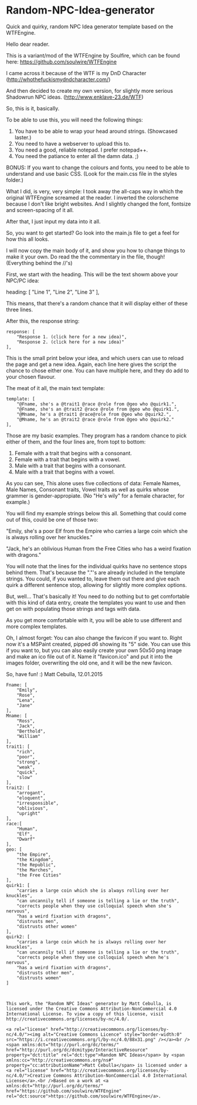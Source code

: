 # Random-NPC-Idea-generator
Quick and quirky, random NPC Idea generator template based on the WTFEngine.

Hello dear reader.

This is a variant/mod of the WTFEngine by Soulfire, which can be found 
here: https://github.com/soulwire/WTFEngine

I came across it because of the WTF is my DnD Character
(http://whothefuckismydndcharacter.com/)

And then decided to create my own version, for slightly more serious 
Shadowrun NPC ideas. (http://www.enklave-23.de/WTF)

So, this is it, basically.

To be able to use this, you will need the following things:
1. You have to be able to wrap your head around strings. (Showcased laster.)
2. You need to have a webserver to upload this to.
3. You need a good, reliable notepad. I prefer notepad++.
4. You need the patiance to enter all the damn data. ;)

BONUS: If you want to change the colours and fonts, you need to be able to 
understand and use basic CSS. (Look for the main.css file in the styles folder.)

What I did, is very, very simple: I took away the all-caps way in which the original WTFEngine screamed at the reader. I inverted the colorscheme because I don't
like bright websites. And I slightly changed the font, fontsize and screen-spacing of it all. 

After that, I just input my data into it all.

So, you want to get started?
Go look into the main.js file to get a feel for how this all looks.

I will now copy the main body of it, and show you how to change things to make it your own.
Do read the the commentary in the file, though! (Everything behind the //'s)


First, we start with the heading. This will be the text showm above your NPC/PC idea:

heading: [
        "Line 1",
        "Line 2",
		"Line 3"
    ],
	
This means, that there's a random chance that it will display either of these three lines.

After this, the response string:
	
    response: [
        "Response 1. (click here for a new idea)",
        "Response 2. (click here for a new idea)"
    ],
	
This is the small print below your idea, and which users can use to reload the page and get a new idea. Again, each line here gives the script the chance to chose either one. You can have multiple here, and they do add to your chosen flavour.
	
	
	
The meat of it all, the main text template:	
	
    template: [
        "@Fname, she's a @trait1 @race @role from @geo who @quirk1.",
		"@Fname, she's an @trait2 @race @role from @geo who @quirk1.",
		"@Mname, he's a @trait1 @race@role from @geo who @quirk2.",
		"@Mname, he's an @trait2 @race @role from @geo who @quirk2." 
    ],
	
Those are my basic examples. They program has a random chance to pick either of them, and the four lines are, from topt to bottom:

1. Female with a trait that begins with a consonant.
2. Female with a trait that begins with a vowel.
3. Male with a trait that begins with a consonant.
4. Male with a trait that begins with a vowel.	

As you can see, This alone uses five collections of data: Female Names, Male Names, Consonant traits, Vowel traits as well as quirks whose grammer is gender-appropiate. (No "He's wily" for a female character, for example.)

You will find my example strings below this all. Something that could come out of this, could be one of those two:

"Emily, she's a poor Elf from the Empire who carries a large coin which she is always rolling over her knuckles."

"Jack, he's an oblivious Human from the Free Cities who has a weird fixation with dragons."

You will note that the lines for the individual quirks have no sentence stops behind them. That's because the "."'s are already included in the template strings. You could, if you wanted to, leave them out there and give each quirk a different sentence stop, allowing for slightly more complex options.


But, well... That's basically it!
You need to do nothing but to get comfortable with this kind of data entry, create the templates you want to use and then get on with populating those strings and tags with data.

As you get more comfortable with it, you will be able to use different and more complex templates.

Oh, I almost forget: You can also change the favicon if you want to.
Right now it's a MSPaint created, pipped d6 showing its "5" side. You can use this if you want to, but you can also easily create your own 50x50 png image and make an ico file out of it. Name it "favicon.ico" and put it into the images folder, overwriting the old one, and it will be the new favicon.

So, have fun! :)
Matt Cebulla, 12.01.2015


	
    Fname: [
        "Emily",
		"Rose",
		"Lena",
		"Jane"
	],
	Mname: [
		"Ross",
		"Jack",
		"Berthold",
		"William"
	],
    trait1: [
        "rich",
		"poor",
		"strong",
		"weak",
		"quick",
		"slow"
    ],
	trait2: [
		"arrogant",
		"eloquent",
		"irresponsible",
		"oblivious",
		"upright"
	],
	race:[
		"Human",
		"Elf",
		"Dwarf"
	],
	geo: [
		"the Empire",
		"the Kingdom",
		"the Republic",
		"the Marches",
		"the Free Cities"
	],	
	quirk1: [
		"carries a large coin which she is always rolling over her knuckles",
		"can uncannily tell if someone is telling a lie or the truth",
		"corrects people when they use colloquial speech when she's nervous",
		"has a weird fixation with dragons",
		"distrusts men",
		"distrusts other women"
	],
	quirk2: [
		"carries a large coin which he is always rolling over her knuckles",
		"can uncannily tell if someone is telling a lie or the truth",
		"corrects people when they use colloquial speech when he's nervous",
		"has a weird fixation with dragons",
		"distrusts other men",
		"distrusts women"
	]
	


	This work, the "Random NPC Ideas" generator by Matt Cebulla, is licensed under the Creative Commons Attribution-NonCommercial 4.0 International License. To view a copy of this license, visit http://creativecommons.org/licenses/by-nc/4.0/.
	
	<a rel="license" href="http://creativecommons.org/licenses/by-nc/4.0/"><img alt="Creative Commons Licence" style="border-width:0" src="https://i.creativecommons.org/l/by-nc/4.0/88x31.png" /></a><br /><span xmlns:dct="http://purl.org/dc/terms/" href="http://purl.org/dc/dcmitype/InteractiveResource" property="dct:title" rel="dct:type">Random NPC Ideas</span> by <span xmlns:cc="http://creativecommons.org/ns#" property="cc:attributionName">Matt Cebulla</span> is licensed under a <a rel="license" href="http://creativecommons.org/licenses/by-nc/4.0/">Creative Commons Attribution-NonCommercial 4.0 International License</a>.<br />Based on a work at <a xmlns:dct="http://purl.org/dc/terms/" href="https://github.com/soulwire/WTFEngine" rel="dct:source">https://github.com/soulwire/WTFEngine</a>.
